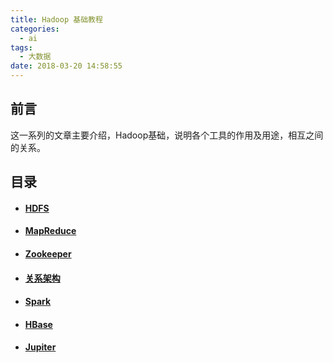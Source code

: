 ```yaml
---
title: Hadoop 基础教程
categories:
  - ai
tags:
  - 大数据
date: 2018-03-20 14:58:55
---
```

## 前言

这一系列的文章主要介绍，Hadoop基础，说明各个工具的作用及用途，相互之间的关系。

## 目录

- #### [HDFS](/ai/hadoop-hdfs/)

- #### [MapReduce](/ai/hadoop-mapreduce/)

- #### [Zookeeper](/ai/hadoop-zookeeper/)

- #### [关系架构](/ai/hadoop-relate/)

<!--more-->

- #### [Spark](/ai/hadoop-spark/)

- #### [HBase](/ai/hadoop-hbase/)

- #### [Jupiter](/ai/hadoop-jupiter/)


